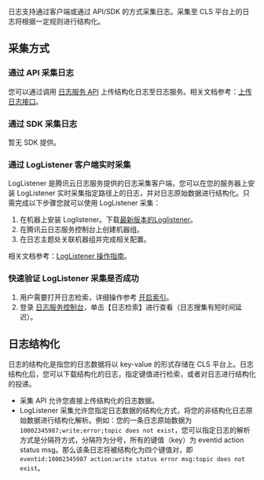日志支持通过客户端或通过 API/SDK 的方式采集日志。采集至 CLS 平台上的日志将根据一定规则进行结构化。

## 采集方式

### 通过 API 采集日志
您可以通过调用 [日志服务 API](https://cloud.tencent.com/document/product/614/12445) 上传结构化日志至日志服务。相关文档参考：[上传日志接口](https://cloud.tencent.com/document/product/614/16873)。

### 通过 SDK 采集日志
暂无 SDK 提供。

### 通过 LogListener 客户端实时采集

LogListener 是腾讯云日志服务提供的日志采集客户端，您可以在您的服务器上安装 LogListener 实时采集指定路径上的日志，并对日志原始数据进行结构化。只需完成以下步骤您就可以使用 LogListener 采集：

1. 在机器上安装 Loglistener。下载[最新版本的Loglistener](https://cloud.tencent.com/document/product/614/17414)。
2. 在腾讯云日志服务控制台上创建机器组。
3. 在日志主题处关联机器组并完成相关配置。

相关文档参考：[LogListener 操作指南](https://cloud.tencent.com/document/product/614/17414)。

### 快速验证 LogListener 采集是否成功
1. 用户需要打开日志检索，详细操作参考 [开启索引](https://cloud.tencent.com/document/product/614/16981)。
2. 登录 [日志服务控制台](https://console.cloud.tencent.com/cls)，单击【日志检索】进行查看（日志搜集有短时间延迟）。

## 日志结构化

日志的结构化是指您的日志数据将以 key-value 的形式存储在 CLS 平台上。日志结构化后，您可以下载结构化的日志，指定键值进行检索，或者对日志进行结构化的投递。

- 采集 API 允许您直接上传结构化的日志数据。
- LogListener 采集允许您指定日志数据的结构化方式，将您的非结构化日志原始数据进行结构化解析。例如：您的一条日志原始数据为 `10002345987;write;error;topic does not exist`，您可以指定日志的解析方式是分隔符方式，分隔符为分号，所有的键值（key）为 eventid action status msg。那么该条日志将被结构化为四个键值对，即 `eventid:10002345987 action:write status error msg:topic does not exist`。
